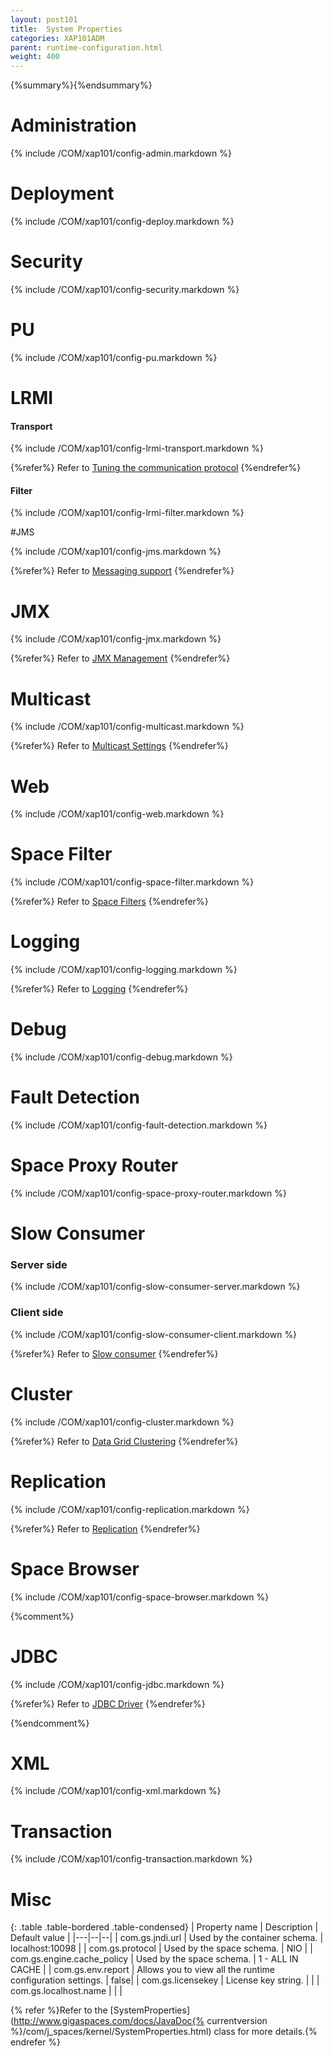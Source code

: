 ```yaml
---
layout: post101
title:  System Properties
categories: XAP101ADM
parent: runtime-configuration.html
weight: 400
---
```


{%summary%}{%endsummary%}

# Administration

{% include /COM/xap101/config-admin.markdown %}


# Deployment

{% include /COM/xap101/config-deploy.markdown %}


# Security

{% include /COM/xap101/config-security.markdown %}

# PU

{% include /COM/xap101/config-pu.markdown %}

# LRMI

#### Transport

{% include /COM/xap101/config-lrmi-transport.markdown %}

{%refer%}
Refer to [Tuning the communication protocol](./tuning-communication-protocol.html)
{%endrefer%}


#### Filter

{% include /COM/xap101/config-lrmi-filter.markdown %}



#JMS

{% include /COM/xap101/config-jms.markdown %}

{%refer%}
Refer to [Messaging support]({%currentjavaurl%}/messaging-support.html)
{%endrefer%}



# JMX

{% include /COM/xap101/config-jmx.markdown %}

{%refer%}
Refer to [JMX Management](./space-jmx-management.html)
{%endrefer%}

# Multicast

{% include /COM/xap101/config-multicast.markdown %}

{%refer%}
Refer to [Multicast Settings](./network-lookup-service-configuration.html#multicast-settings)
{%endrefer%}

# Web

{% include /COM/xap101/config-web.markdown %}




# Space Filter

{% include /COM/xap101/config-space-filter.markdown %}

{%refer%}
Refer to [Space Filters]({%currentjavaurl%}/the-space-filters.html)
{%endrefer%}




# Logging

{% include /COM/xap101/config-logging.markdown %}

{%refer%}
Refer to [Logging](./logging-overview.html)
{%endrefer%}

# Debug

{% include /COM/xap101/config-debug.markdown %}



# Fault Detection

{% include /COM/xap101/config-fault-detection.markdown %}


# Space Proxy Router

{% include /COM/xap101/config-space-proxy-router.markdown %}


# Slow Consumer

### Server side

{% include /COM/xap101/config-slow-consumer-server.markdown %}

### Client side

{% include /COM/xap101/config-slow-consumer-client.markdown %}

{%refer%}
Refer to [Slow consumer](./slow-consumer.html)
{%endrefer%}


# Cluster

{% include /COM/xap101/config-cluster.markdown %}

{%refer%}
Refer to [Data Grid Clustering](./data-grid-clustering.html)
{%endrefer%}


# Replication

{% include /COM/xap101/config-replication.markdown %}

{%refer%}
Refer to [Replication](./replication.html)
{%endrefer%}


# Space Browser

{% include /COM/xap101/config-space-browser.markdown %}


{%comment%}
# JDBC

{% include /COM/xap101/config-jdbc.markdown %}

{%refer%}
Refer to [JDBC Driver]({%currentjavaurl%}/jdbc-driver.html)
{%endrefer%}

{%endcomment%}


# XML

{% include /COM/xap101/config-xml.markdown %}


# Transaction

{% include /COM/xap101/config-transaction.markdown %}


# Misc

{: .table .table-bordered .table-condensed}
| Property name | Description | Default value |
|---|--|--|
|  com.gs.jndi.url  | Used by the container schema. | localhost:10098 |
|  com.gs.protocol  | Used by the space schema. | NIO |
|  com.gs.engine.cache_policy  | Used by the space schema. | 1 - ALL IN CACHE |
|  com.gs.env.report  | Allows you to view all the runtime configuration settings. | false|
|  com.gs.licensekey  | License key string. | |
|  com.gs.localhost.name  | | |





{% refer %}Refer to the [SystemProperties](http://www.gigaspaces.com/docs/JavaDoc{% currentversion %}/com/j_spaces/kernel/SystemProperties.html) class for more details.{% endrefer %}

